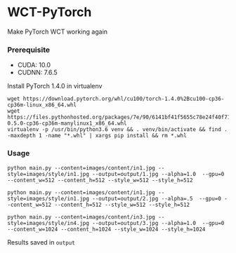 # WCT-PyTorch
Make PyTorch WCT working again


### Prerequisite

- CUDA: 10.0
- CUDNN: 7.6.5

Install PyTorch 1.4.0 in virtualenv
```
wget https://download.pytorch.org/whl/cu100/torch-1.4.0%2Bcu100-cp36-cp36m-linux_x86_64.whl
wget https://files.pythonhosted.org/packages/7e/90/6141bf41f5655c78e24f40f710fdd4f8a8aff6c8b7c6f0328240f649bdbe/torchvision-0.5.0-cp36-cp36m-manylinux1_x86_64.whl
virtualenv -p /usr/bin/python3.6 venv && . venv/bin/activate && find . -maxdepth 1 -name "*.whl" | xargs pip install && rm *.whl
```

### Usage

```
python main.py --content=images/content/in1.jpg --style=images/style/in1.jpg --output=output/1.jpg --alpha=1.0  --gpu=0 --content_w=512 --content_h=512 --style_w=512 --style_h=512

python main.py --content=images/content/in1.jpg --style=images/style/in1.jpg --output=output/2.jpg --alpha=.5  --gpu=0 --content_w=512 --content_h=512 --style_w=512 --style_h=512

python main.py --content=images/content/in3.jpg --style=images/style/in4.jpg --output=output/3.jpg --alpha=1.0  --gpu=0 --content_w=1024 --content_h=1024 --style_w=1024 --style_h=1024
```

Results saved in `output`